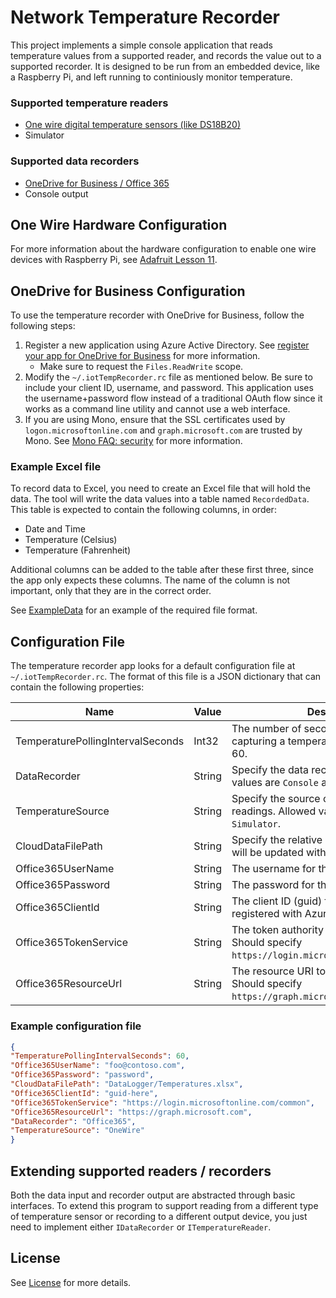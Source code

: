 # Network Temperature Recorder

This project implements a simple console application that reads temperature values from a supported reader, and records the value out to a supported recorder.
It is designed to be run from an embedded device, like a Raspberry Pi, and left running to continiously monitor temperature.

### Supported temperature readers

* [One wire digital temperature sensors (like DS18B20)](#one-wire-hardware-configuration)
* Simulator

### Supported data recorders

* [OneDrive for Business / Office 365](#onedrive-for-business-configuration)
* Console output

## One Wire Hardware Configuration

For more information about the hardware configuration to enable one wire devices with Raspberry Pi, see [Adafruit Lesson 11](https://learn.adafruit.com/adafruits-raspberry-pi-lesson-11-ds18b20-temperature-sensing/hardware).

## OneDrive for Business Configuration
 
To use the temperature recorder with OneDrive for Business, follow the following steps:

1. Register a new application using Azure Active Directory. See [register your app for OneDrive for Business](https://dev.onedrive.com/app-registration.htm#register-your-app-for-onedrive-for-business) for more information.
   * Make sure to request the `Files.ReadWrite` scope.
2. Modify the `~/.iotTempRecorder.rc` file as mentioned below.
   Be sure to include your client ID, username, and password.
   This application uses the username+password flow instead of a traditional OAuth flow since it works as a command line utility and cannot use a web interface.
3. If you are using Mono, ensure that the SSL certificates used by `logon.microsoftonline.com` and `graph.microsoft.com` are trusted by Mono. See [Mono FAQ: security](http://www.mono-project.com/docs/faq/security/) for more information.

### Example Excel file

To record data to Excel, you need to create an Excel file that will hold the data. The tool will write the data values into a table named `RecordedData`.
This table is expected to contain the following columns, in order:

* Date and Time
* Temperature (Celsius)
* Temperature (Fahrenheit)

Additional columns can be added to the table after these first three, since the app only expects these columns.
The name of the column is not important, only that they are in the correct order.

See [ExampleData](ExampleData.xlsx) for an example of the required file format.

## Configuration File

The temperature recorder app looks for a default configuration file at `~/.iotTempRecorder.rc`.
The format of this file is a JSON dictionary that can contain the following properties:

| Name | Value | Description |
|---|---|---|
| TemperaturePollingIntervalSeconds | Int32 | The number of seconds to wait between capturing a temperature data point. Default: 60. |
| DataRecorder | String | Specify the data recorder to use. Allowed values are `Console` and `Office365`. |
| TemperatureSource | String | Specify the source of temperature readings. Allowed values are `OneWire` or `Simulator`. |
| CloudDataFilePath | String | Specify the relative path to an Excel file that will be updated with the recorded values. |
| Office365UserName | String | The username for the Office 365 account. |
| Office365Password | String | The password for the Office 365 account. |
| Office365ClientId | String | The client ID (guid) for the application registered with Azure Active Directory. |
| Office365TokenService | String | The token authority for authentication. Should specify `https://login.microsoftonline.com/common`. |
| Office365ResourceUrl | String | The resource URI to generate tokens for. Should specify `https://graph.microsoft.com`. |

### Example configuration file

```json
{
"TemperaturePollingIntervalSeconds": 60,
"Office365UserName": "foo@contoso.com",
"Office365Password": "password",
"CloudDataFilePath": "DataLogger/Temperatures.xlsx",
"Office365ClientId": "guid-here",
"Office365TokenService": "https://login.microsoftonline.com/common",
"Office365ResourceUrl": "https://graph.microsoft.com",
"DataRecorder": "Office365",
"TemperatureSource": "OneWire"
}
```


## Extending supported readers / recorders

Both the data input and recorder output are abstracted through basic interfaces. 
To extend this program to support reading from a different type of temperature sensor or recording to a different output device, you just need to implement either `IDataRecorder` or `ITemperatureReader`.


## License

See [License](LICENSE) for more details.


